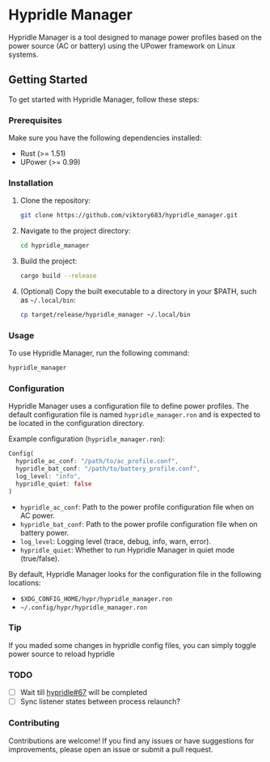 # Hypridle Manager

Hypridle Manager is a tool designed to manage power profiles based on the power source (AC or battery) using the UPower framework on Linux systems.

## Getting Started

To get started with Hypridle Manager, follow these steps:

### Prerequisites

Make sure you have the following dependencies installed:

- Rust (>= 1.51)
- UPower (>= 0.99)

### Installation

1. Clone the repository:

   ```bash
   git clone https://github.com/viktory683/hypridle_manager.git
   ```

2. Navigate to the project directory:

   ```bash
   cd hypridle_manager
   ```

3. Build the project:

   ```bash
   cargo build --release
   ```

4. (Optional) Copy the built executable to a directory in your $PATH, such as `~/.local/bin`:

   ```bash
   cp target/release/hypridle_manager ~/.local/bin
   ```

### Usage

To use Hypridle Manager, run the following command:

```bash
hypridle_manager
```

### Configuration

Hypridle Manager uses a configuration file to define power profiles. The default configuration file is named `hypridle_manager.ron` and is expected to be located in the configuration directory.

Example configuration (`hypridle_manager.ron`):

```rust
Config(
  hypridle_ac_conf: "/path/to/ac_profile.conf",
  hypridle_bat_conf: "/path/to/battery_profile.conf",
  log_level: "info",
  hypridle_quiet: false
)
```

- `hypridle_ac_conf`: Path to the power profile configuration file when on AC power.
- `hypridle_bat_conf`: Path to the power profile configuration file when on battery power.
- `log_level`: Logging level (trace, debug, info, warn, error).
- `hypridle_quiet`: Whether to run Hypridle Manager in quiet mode (true/false).

By default, Hypridle Manager looks for the configuration file in the following locations:
- `$XDG_CONFIG_HOME/hypr/hypridle_manager.ron`
- `~/.config/hypr/hypridle_manager.ron`

### Tip

If you maded some changes in hypridle config files, you can simply toggle power source to reload hypridle

### TODO

- [ ] Wait till [hypridle#67](https://github.com/hyprwm/hypridle/issues/67) will be completed
- [ ] Sync listener states between process relaunch?

### Contributing

Contributions are welcome! If you find any issues or have suggestions for improvements, please open an issue or submit a pull request.
